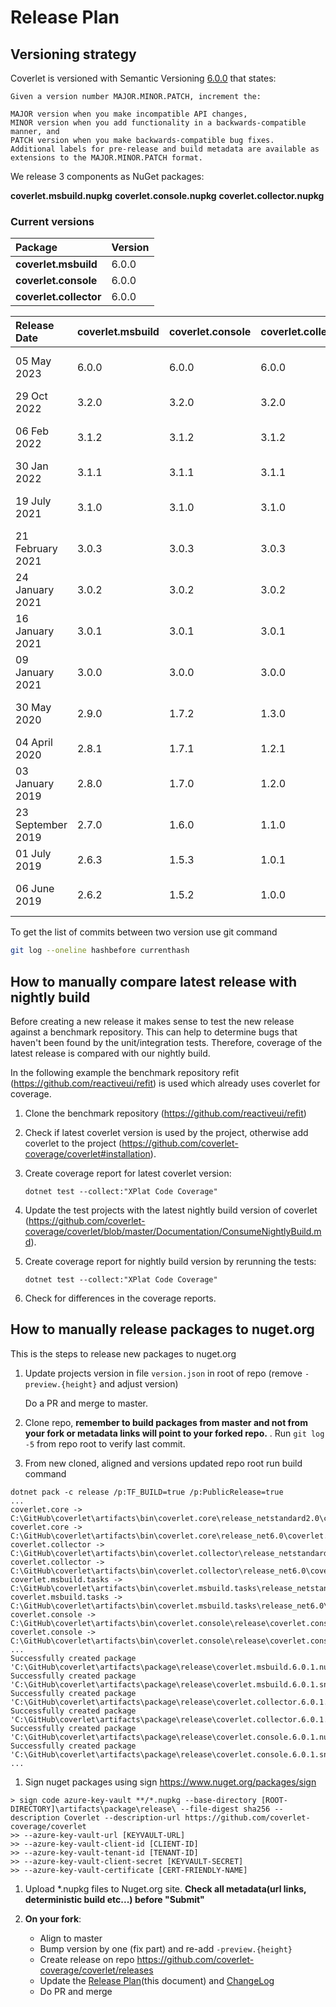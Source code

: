 # Release Plan

## Versioning strategy

Coverlet is versioned with Semantic Versioning [6.0.0](https://semver.org/#semantic-versioning-200) that states:

```text
Given a version number MAJOR.MINOR.PATCH, increment the:

MAJOR version when you make incompatible API changes,
MINOR version when you add functionality in a backwards-compatible manner, and
PATCH version when you make backwards-compatible bug fixes.
Additional labels for pre-release and build metadata are available as extensions to the MAJOR.MINOR.PATCH format.
```

We release 3 components as NuGet packages:

**coverlet.msbuild.nupkg**
**coverlet.console.nupkg**
**coverlet.collector.nupkg**

### Current versions

| Package               | Version |
|:----------------------|:--------|
|**coverlet.msbuild**   | 6.0.0   |
|**coverlet.console**   | 6.0.0   |
|**coverlet.collector** | 6.0.0   |

| Release Date      | coverlet.msbuild | coverlet.console  | coverlet.collector| commit hash                              | notes                          |
| :-----------------|:-----------------|:------------------|:------------------|:-----------------------------------------|:-------------------------------|
| 05 May 2023       | 6.0.0            | 6.0.0             |   6.0.0           | 3ad4fa1d5cd7ffe206c0cb9dc805ee6ca5a7b550 | Version aligned with github one|
| 29 Oct 2022       | 3.2.0            | 3.2.0             |   3.2.0           | e2c9d84a84a9d2d240ac15feb70f9198c6f8e173 |                                |
| 06 Feb 2022       | 3.1.2            | 3.1.2             |   3.1.2           | e335b1a8025e49e2f2de6b40ef12ec9d3ed11ceb | Fix CoreLib coverage issues    |
| 30 Jan 2022       | 3.1.1            | 3.1.1             |   3.1.1           | e4278c06faba63122a870df15a1a1b934f6bc81d |                                |
| 19 July 2021      | 3.1.0            | 3.1.0             |   3.1.0           | 5a0ecc1e92fd754e2439dc3e4c828ff7386aa1a7 | Support for determistic build  |
| 21 February 2021  | 3.0.3            | 3.0.3             |   3.0.3           | adfabfd58de0aabe263e7d2080324e0b8541071e | Fix regressions                |
| 24 January 2021   | 3.0.2            | 3.0.2             |   3.0.2           | ed918515492193fd154b60270d440c40fa30fee9 | Fix regressions                |
| 16 January 2021   | 3.0.1            | 3.0.1             |   3.0.1           | 1b45fd89245369ae94407e7a77bdfee112042486 | Fix severe coverage regression |
| 09 January 2021   | 3.0.0            | 3.0.0             |   3.0.0           | 1e77f9d2183a320e8991bfc296460e793301931f | Align versions numbers         |
| 30 May 2020       | 2.9.0            | 1.7.2             |   1.3.0           | 83a38d45b3f9c231d705bfed849efbf41b3aaa86 | deterministic build support    |
| 04 April 2020     | 2.8.1            | 1.7.1             |   1.2.1           | 3f81828821d07d756e02a4105b2533cedf0b543c |                                |
| 03 January 2019   | 2.8.0            | 1.7.0             |   1.2.0           | 72a688f1c47fa92059540d5fbb1c4b0b4bf0dc8c |                                |
| 23 September 2019 | 2.7.0            | 1.6.0             |   1.1.0           | 4ca01eb239038808739699470a61fad675af6c79 |                                |
| 01 July 2019      | 2.6.3            | 1.5.3             |   1.0.1           | e1593359497fdfe6befbb86304b8f4e09a656d14 |                                |
| 06 June 2019      | 2.6.2            | 1.5.2             |   1.0.0           | 3e7eac9df094c22335711a298d359890aed582e8 | first collector release        |

To get the list of commits between two version use git command

```bash
git log --oneline hashbefore currenthash
```

## How to manually compare latest release with nightly build

Before creating a new release it makes sense to test the new release against a benchmark repository. This can help to determine bugs that haven't been found
by the unit/integration tests. Therefore, coverage of the latest release is compared with our nightly build.

In the following example the benchmark repository refit (<https://github.com/reactiveui/refit>) is used which already uses coverlet for coverage.

1. Clone the benchmark repository (<https://github.com/reactiveui/refit>)
2. Check if latest coverlet version is used by the project, otherwise add coverlet to the project (<https://github.com/coverlet-coverage/coverlet#installation>).
3. Create coverage report for latest coverlet version:

    ```shell
    dotnet test --collect:"XPlat Code Coverage"
    ```

4. Update the test projects with the latest nightly build version of coverlet
(<https://github.com/coverlet-coverage/coverlet/blob/master/Documentation/ConsumeNightlyBuild.md>).

5. Create coverage report for nightly build version by rerunning the tests:

    ```shell
    dotnet test --collect:"XPlat Code Coverage"
    ```

6. Check for differences in the coverage reports.

## How to manually release packages to nuget.org

This is the steps to release new packages to nuget.org

1. Update projects version in file `version.json` in root of repo (remove `-preview.{height}` and adjust version)

    Do a PR and merge to master.

1. Clone repo, **remember to build packages from master and not from your fork or metadata links will point to your forked repo.** . Run `git log -5` from repo root to verify last commit.

1. From new cloned, aligned and versions updated repo root run build command

  ```shell
  dotnet pack -c release /p:TF_BUILD=true /p:PublicRelease=true
  ...
  coverlet.core -> C:\GitHub\coverlet\artifacts\bin\coverlet.core\release_netstandard2.0\coverlet.core.dll
  coverlet.core -> C:\GitHub\coverlet\artifacts\bin\coverlet.core\release_net6.0\coverlet.core.dll
  coverlet.collector -> C:\GitHub\coverlet\artifacts\bin\coverlet.collector\release_netstandard2.0\coverlet.collector.dll
  coverlet.collector -> C:\GitHub\coverlet\artifacts\bin\coverlet.collector\release_net6.0\coverlet.collector.dll
  coverlet.msbuild.tasks -> C:\GitHub\coverlet\artifacts\bin\coverlet.msbuild.tasks\release_netstandard2.0\coverlet.msbuild.tasks.dll
  coverlet.msbuild.tasks -> C:\GitHub\coverlet\artifacts\bin\coverlet.msbuild.tasks\release_net6.0\coverlet.msbuild.tasks.dll
  coverlet.console -> C:\GitHub\coverlet\artifacts\bin\coverlet.console\release\coverlet.console.dll
  coverlet.console -> C:\GitHub\coverlet\artifacts\bin\coverlet.console\release\coverlet.console.exe
  ...
  Successfully created package 'C:\GitHub\coverlet\artifacts\package\release\coverlet.msbuild.6.0.1.nupkg'.
  Successfully created package 'C:\GitHub\coverlet\artifacts\package\release\coverlet.msbuild.6.0.1.snupkg'.
  Successfully created package 'C:\GitHub\coverlet\artifacts\package\release\coverlet.collector.6.0.1.nupkg'.
  Successfully created package 'C:\GitHub\coverlet\artifacts\package\release\coverlet.collector.6.0.1.snupkg'.
  Successfully created package 'C:\GitHub\coverlet\artifacts\package\release\coverlet.console.6.0.1.nupkg'.
  Successfully created package 'C:\GitHub\coverlet\artifacts\package\release\coverlet.console.6.0.1.snupkg'.
  ...
  ```

1. Sign nuget packages using sign <https://www.nuget.org/packages/sign>

```shell
> sign code azure-key-vault **/*.nupkg --base-directory [ROOT-DIRECTORY]\artifacts\package\release\ --file-digest sha256 --description Coverlet --description-url https://github.com/coverlet-coverage/coverlet
>> --azure-key-vault-url [KEYVAULT-URL]
>> --azure-key-vault-client-id [CLIENT-ID]
>> --azure-key-vault-tenant-id [TENANT-ID]
>> --azure-key-vault-client-secret [KEYVAULT-SECRET]
>> --azure-key-vault-certificate [CERT-FRIENDLY-NAME]
```

1. Upload *.nupkg files to Nuget.org site. **Check all metadata(url links, deterministic build etc...) before "Submit"**

1. **On your fork**:
    * Align to master
    * Bump version by one (fix part) and re-add `-preview.{height}`
    * Create release on repo <https://github.com/coverlet-coverage/coverlet/releases>
    * Update the [Release Plan](https://github.com/coverlet-coverage/coverlet/blob/master/Documentation/ReleasePlan.md)(this document) and [ChangeLog](https://github.com/coverlet-coverage/coverlet/blob/master/Documentation/Changelog.md)
    * Do PR and merge
